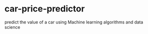 # car-price-predictor
predict the value of a car using Machine learning algorithms and data science
